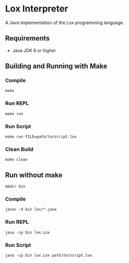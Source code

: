 # Lox Interpreter

A Java implementation of the Lox programming language.

## Requirements

- Java JDK 8 or higher

## Building and Running with Make

### Compile

```
make
```

### Run REPL

```
make run
```

### Run Script

```
make run FILE=path/to/script.lox
```

### Clean Build

```
make clean
```

## Run without make

```
mkdir bin
```

### Compile

```
javac -d bin lox/*.java
```

### Run REPL

```
java -cp bin lox.Lox
```

### Run Script

```
java -cp bin lox.Lox path/to/script.lox
```
